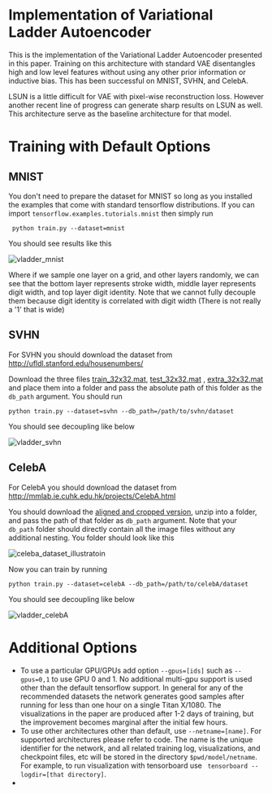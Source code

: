 # Implementation of Variational Ladder Autoencoder



This is the implementation of the Variational Ladder Autoencoder presented in this paper. Training on this architecture with standard VAE disentangles high and low level features without using any other prior information or inductive bias. This has been successful on MNIST, SVHN, and CelebA. 

LSUN is a little difficult for VAE with pixel-wise reconstruction loss. However another recent line of progress can generate sharp results on LSUN as well. This architecture serve as the baseline architecture for that model.

# Training with Default Options

## MNIST

You don't need to prepare the dataset for MNIST so long as you installed the examples that come with standard tensorflow distributions. If you can import ```tensorflow.examples.tutorials.mnist``` then simply run 

``` python train.py --dataset=mnist```

You should see results like this

![vladder_mnist](plots/vladder_mnist.png)

Where if we sample one layer on a grid, and other layers randomly, we can see that the bottom layer represents stroke width, middle layer represents digit width, and top layer digit identity. Note that we cannot fully decouple them because digit identity is correlated with digit width (There is not really a '1' that is wide)

## SVHN

For SVHN you should download the dataset from http://ufldl.stanford.edu/housenumbers/

Download the three files [train_32x32.mat](http://ufldl.stanford.edu/housenumbers/train_32x32.mat), [test_32x32.mat](http://ufldl.stanford.edu/housenumbers/test_32x32.mat) , [extra_32x32.mat](http://ufldl.stanford.edu/housenumbers/extra_32x32.mat) and place them into a folder and pass the absolute path of this folder as the ```db_path``` argument. You should run

``` python train.py --dataset=svhn --db_path=/path/to/svhn/dataset ```

You should see decoupling like below

![vladder_svhn](plots/vladder_svhn.png)

## CelebA

For CelebA you should download the dataset from http://mmlab.ie.cuhk.edu.hk/projects/CelebA.html

You should download the [aligned and cropped version](https://drive.google.com/open?id=0B7EVK8r0v71pbWNEUjJKdDQ3dGc), unzip into a folder, and pass the path of that folder as ```db_path``` argument. Note that your ```db_path``` folder should directly contain all the image files without any additional nesting. You folder should look like this

![celeba_dataset_illustratoin](plots/celeba_dataset.png)

Now you can train by running

``` python train.py --dataset=celebA --db_path=/path/to/celebA/dataset ```

You should see decoupling like below

![vladder_celebA](plots/vladder_celebA.png)

# Additional Options

- To use a particular GPU/GPUs add option ```--gpus=[ids]``` such as ```--gpus=0,1``` to use GPU 0 and 1. No additional multi-gpu support is used other than the default tensorflow support. In general for any of the recommended datasets the network generates good samples after running for less than one hour on a single Titan X/1080. The visualizations in the paper are produced after 1-2 days of training, but the improvement becomes marginal after the initial few hours. 
- To use other architectures other than default, use ```--netname=[name]```. For supported architectures please refer to code. The name is the unique identifier for the network, and all related training log, visualizations, and checkpoint files, etc will be stored in the directory ```$pwd/model/netname```. For example, to run visualization with tensorboard use ``` tensorboard --logdir=[that directory]```.
- ​